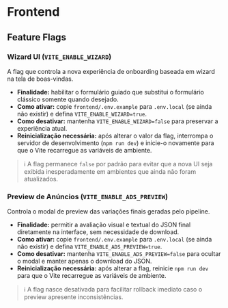 # Frontend

## Feature Flags

### Wizard UI (`VITE_ENABLE_WIZARD`)

A flag que controla a nova experiência de onboarding baseada em wizard na tela de boas-vindas.

- **Finalidade:** habilitar o formulário guiado que substitui o formulário clássico somente quando desejado.
- **Como ativar:** copie `frontend/.env.example` para `.env.local` (se ainda não existir) e defina `VITE_ENABLE_WIZARD=true`.
- **Como desativar:** mantenha `VITE_ENABLE_WIZARD=false` para preservar a experiência atual.
- **Reinicialização necessária:** após alterar o valor da flag, interrompa o servidor de desenvolvimento (`npm run dev`) e inicie-o novamente para que o Vite recarregue as variáveis de ambiente.

> ℹ️ A flag permanece `false` por padrão para evitar que a nova UI seja exibida inesperadamente em ambientes que ainda não foram atualizados.

### Preview de Anúncios (`VITE_ENABLE_ADS_PREVIEW`)

Controla o modal de preview das variações finais geradas pelo pipeline.

- **Finalidade:** permitir a avaliação visual e textual do JSON final diretamente na interface, sem necessidade de download.
- **Como ativar:** copie `frontend/.env.example` para `.env.local` (se ainda não existir) e defina `VITE_ENABLE_ADS_PREVIEW=true`.
- **Como desativar:** mantenha `VITE_ENABLE_ADS_PREVIEW=false` para ocultar o modal e manter apenas o download do JSON.
- **Reinicialização necessária:** após alterar a flag, reinicie `npm run dev` para que o Vite recarregue as variáveis de ambiente.

> ℹ️ A flag nasce desativada para facilitar rollback imediato caso o preview apresente inconsistências.
